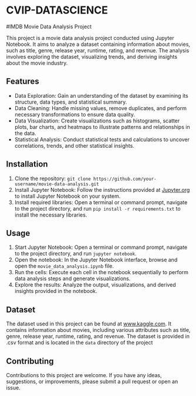 # CVIP-DATASCIENCE
#IMDB Movie Data Analysis Project

This project is a movie data analysis project conducted using Jupyter Notebook. It aims to analyze a dataset containing information about movies, such as title, genre, release year, runtime, rating, and revenue. The analysis involves exploring the dataset, visualizing trends, and deriving insights about the movie industry.

## Features

- Data Exploration: Gain an understanding of the dataset by examining its structure, data types, and statistical summary.
- Data Cleaning: Handle missing values, remove duplicates, and perform necessary transformations to ensure data quality.
- Data Visualization: Create visualizations such as histograms, scatter plots, bar charts, and heatmaps to illustrate patterns and relationships in the data.
- Statistical Analysis: Conduct statistical tests and calculations to uncover correlations, trends, and other statistical insights.

## Installation

1. Clone the repository: `git clone https://github.com/your-username/movie-data-analysis.git`
2. Install Jupyter Notebook: Follow the instructions provided at [Jupyter.org](https://jupyter.org/install) to install Jupyter Notebook on your system.
3. Install required libraries: Open a terminal or command prompt, navigate to the project directory, and run `pip install -r requirements.txt` to install the necessary libraries.

## Usage

1. Start Jupyter Notebook: Open a terminal or command prompt, navigate to the project directory, and run `jupyter notebook`.
2. Open the notebook: In the Jupyter Notebook interface, browse and open the `movie_data_analysis.ipynb` file.
3. Run the cells: Execute each cell in the notebook sequentially to perform data analysis steps and generate visualizations.
4. Explore the results: Analyze the output, visualizations, and derived insights provided in the notebook.

## Dataset

The dataset used in this project can be found at www.kaggle.com. It contains information about movies, including various attributes such as title, genre, release year, runtime, rating, and revenue. The dataset is provided in .csv format and is located in the `data` directory of the project

## Contributing

Contributions to this project are welcome. If you have any ideas, suggestions, or improvements, please submit a pull request or open an issue.

